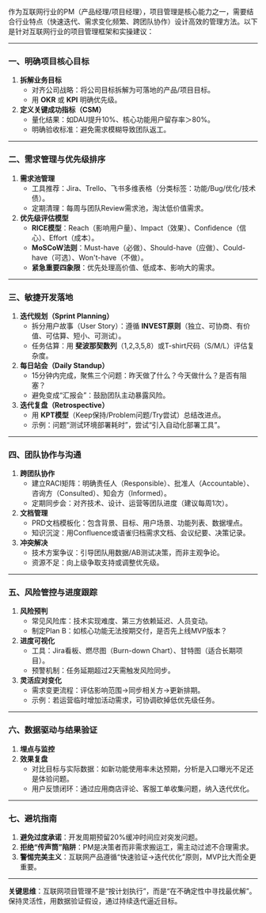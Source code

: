 作为互联网行业的PM（产品经理/项目经理），项目管理是核心能力之一，需要结合行业特点（快速迭代、需求变化频繁、跨团队协作）设计高效的管理方法。以下是针对互联网行业的项目管理框架和实操建议：

---

### **一、明确项目核心目标**
1. **拆解业务目标**  
   - 对齐公司战略：将公司目标拆解为可落地的产品/项目目标。  
   - 用 **OKR** 或 **KPI** 明确优先级。  
2. **定义关键成功指标（CSM）**  
   - 量化结果：如DAU提升10%、核心功能用户留存率＞80%。  
   - 明确验收标准：避免需求模糊导致团队返工。

---

### **二、需求管理与优先级排序**
1. **需求池管理**  
   - 工具推荐：Jira、Trello、飞书多维表格（分类标签：功能/Bug/优化/技术债）。  
   - 定期清理：每周与团队Review需求池，淘汰低价值需求。  
2. **优先级评估模型**  
   - **RICE模型**：Reach（影响用户量）、Impact（效果）、Confidence（信心）、Effort（成本）。  
   - **MoSCoW法则**：Must-have（必做）、Should-have（应做）、Could-have（可选）、Won't-have（不做）。  
   - **紧急重要四象限**：优先处理高价值、低成本、影响大的需求。

---

### **三、敏捷开发落地**
1. **迭代规划（Sprint Planning）**  
   - 拆分用户故事（User Story）：遵循 **INVEST原则**（独立、可协商、有价值、可估算、短小、可测试）。  
   - 任务估算：用 **斐波那契数列**（1,2,3,5,8）或T-shirt尺码（S/M/L）评估复杂度。  
2. **每日站会（Daily Standup）**  
   - 15分钟内完成，聚焦三个问题：昨天做了什么？今天做什么？是否有阻塞？  
   - 避免变成“汇报会”：鼓励团队主动暴露风险。  
3. **迭代复盘（Retrospective）**  
   - 用 **KPT模型**（Keep保持/Problem问题/Try尝试）总结改进点。  
   - 示例：问题“测试环境部署耗时”，尝试“引入自动化部署工具”。

---

### **四、团队协作与沟通**
1. **跨团队协作**  
   - 建立RACI矩阵：明确责任人（Responsible）、批准人（Accountable）、咨询方（Consulted）、知会方（Informed）。  
   - 定期同步会：对齐技术、设计、运营等团队进度（建议每周1次）。  
2. **文档管理**  
   - PRD文档模板化：包含背景、目标、用户场景、功能列表、数据埋点。  
   - 知识沉淀：用Confluence或语雀归档需求文档、会议纪要、决策记录。  
3. **冲突解决**  
   - 技术方案争议：引导团队用数据/AB测试决策，而非主观争论。  
   - 资源不足：向上级争取支持或调整优先级。

---

### **五、风险管控与进度跟踪**
1. **风险预判**  
   - 常见风险库：技术实现难度、第三方依赖延迟、人员变动。  
   - 制定Plan B：如核心功能无法按期交付，是否先上线MVP版本？  
2. **进度可视化**  
   - 工具：Jira看板、燃尽图（Burn-down Chart）、甘特图（适合长期项目）。  
   - 预警机制：任务延期超过2天需触发风险同步。  
3. **灵活应对变化**  
   - 需求变更流程：评估影响范围→同步相关方→更新排期。  
   - 示例：若运营临时增加活动需求，可协调砍掉低优先级任务。

---

### **六、数据驱动与结果验证**
1. **埋点与监控**  
2. **效果复盘**  
   - 对比目标与实际数据：如新功能使用率未达预期，分析是入口曝光不足还是体验问题。  
   - 用户反馈闭环：通过应用商店评论、客服工单收集问题，纳入迭代优化。

---

### **七、避坑指南**
1. **避免过度承诺**：开发周期预留20%缓冲时间应对突发问题。  
2. **拒绝“传声筒”陷阱**：PM是决策者而非需求搬运工，需主动过滤不合理需求。  
3. **警惕完美主义**：互联网产品遵循“快速验证→迭代优化”原则，MVP比大而全更重要。

---

**关键思维**：互联网项目管理不是“按计划执行”，而是“在不确定性中寻找最优解”。保持灵活性，用数据验证假设，通过持续迭代逼近目标。
